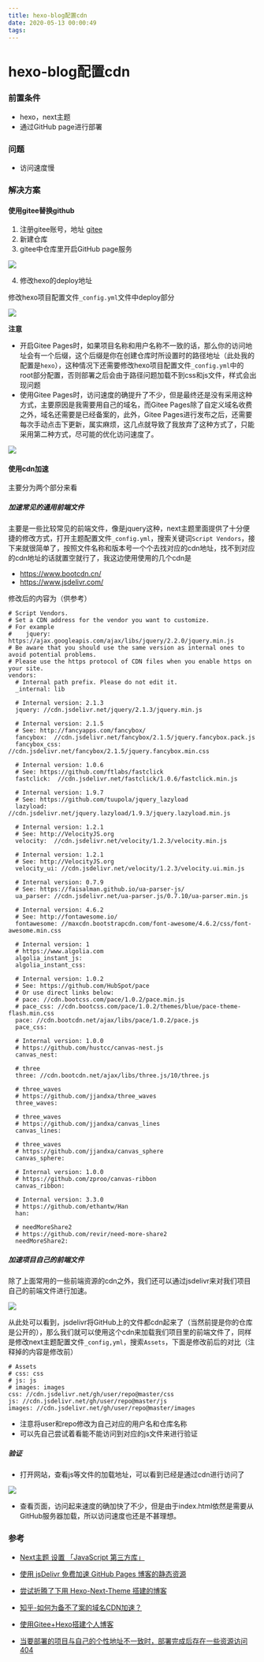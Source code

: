 ```yaml
---
title: hexo-blog配置cdn
date: 2020-05-13 00:00:49
tags:
---
```


# hexo-blog配置cdn

### 前置条件

* hexo，next主题
* 通过GitHub page进行部署

### 问题

* 访问速度慢

<!--more-->

### 解决方案

#### 使用gitee替换github

1. 注册gitee账号，地址 [gitee](https://gitee.com/)
2. 新建仓库
3. gitee中仓库里开启GitHub page服务

![](https://tva1.sinaimg.cn/large/007S8ZIlgy1ger6xsrwe6j31q40bqtdm.jpg)

4. 修改hexo的deploy地址

修改hexo项目配置文件`_config.yml`文件中deploy部分

![](https://tva1.sinaimg.cn/large/007S8ZIlgy1ger70yvaj8j316804q74y.jpg)

**注意**

* 开启Gitee Pages时，如果项目名称和用户名称不一致的话，那么你的访问地址会有一个后缀，这个后缀是你在创建仓库时所设置时的路径地址（此处我的配置是`hexo`），这种情况下还需要修改hexo项目配置文件`_config.yml`中的root部分配置，否则部署之后会由于路径问题加载不到css和js文件，样式会出现问题
* 使用Gitee Pages时，访问速度的确提升了不少，但是最终还是没有采用这种方式，主要原因是我需要用自己的域名，而Gitee Pages除了自定义域名收费之外，域名还需要是已经备案的，此外，Gitee Pages进行发布之后，还需要每次手动点击下更新，属实麻烦，这几点就导致了我放弃了这种方式了，只能采用第二种方式，尽可能的优化访问速度了。

![](https://tva1.sinaimg.cn/large/007S8ZIlgy1ger75rwmhgj319q0tojzw.jpg)

#### 使用cdn加速

主要分为两个部分来看

##### 加速常见的通用前端文件

主要是一些比较常见的前端文件，像是jquery这种，next主题里面提供了十分便捷的修改方式，打开主题配置文件`_config.yml`，搜索关键词`Script Vendors`，接下来就很简单了，按照文件名称和版本号一个个去找对应的cdn地址，找不到对应的cdn地址的话就置空就行了，我这边使用使用的几个cdn是

* https://www.bootcdn.cn/
* https://www.jsdelivr.com/

修改后的内容为（供参考）

```
# Script Vendors.
# Set a CDN address for the vendor you want to customize.
# For example
#    jquery: https://ajax.googleapis.com/ajax/libs/jquery/2.2.0/jquery.min.js
# Be aware that you should use the same version as internal ones to avoid potential problems.
# Please use the https protocol of CDN files when you enable https on your site.
vendors:
  # Internal path prefix. Please do not edit it.
  _internal: lib

  # Internal version: 2.1.3
  jquery: //cdn.jsdelivr.net/jquery/2.1.3/jquery.min.js

  # Internal version: 2.1.5
  # See: http://fancyapps.com/fancybox/
  fancybox:  //cdn.jsdelivr.net/fancybox/2.1.5/jquery.fancybox.pack.js
  fancybox_css:  //cdn.jsdelivr.net/fancybox/2.1.5/jquery.fancybox.min.css

  # Internal version: 1.0.6
  # See: https://github.com/ftlabs/fastclick
  fastclick:  //cdn.jsdelivr.net/fastclick/1.0.6/fastclick.min.js

  # Internal version: 1.9.7
  # See: https://github.com/tuupola/jquery_lazyload
  lazyload:  //cdn.jsdelivr.net/jquery.lazyload/1.9.3/jquery.lazyload.min.js

  # Internal version: 1.2.1
  # See: http://VelocityJS.org
  velocity:  //cdn.jsdelivr.net/velocity/1.2.3/velocity.min.js

  # Internal version: 1.2.1
  # See: http://VelocityJS.org
  velocity_ui: //cdn.jsdelivr.net/velocity/1.2.3/velocity.ui.min.js

  # Internal version: 0.7.9
  # See: https://faisalman.github.io/ua-parser-js/
  ua_parser: //cdn.jsdelivr.net/ua-parser.js/0.7.10/ua-parser.min.js

  # Internal version: 4.6.2
  # See: http://fontawesome.io/
  fontawesome: //maxcdn.bootstrapcdn.com/font-awesome/4.6.2/css/font-awesome.min.css

  # Internal version: 1
  # https://www.algolia.com
  algolia_instant_js:
  algolia_instant_css:

  # Internal version: 1.0.2
  # See: https://github.com/HubSpot/pace
  # Or use direct links below:
  # pace: //cdn.bootcss.com/pace/1.0.2/pace.min.js
  # pace_css: //cdn.bootcss.com/pace/1.0.2/themes/blue/pace-theme-flash.min.css
  pace: //cdn.bootcdn.net/ajax/libs/pace/1.0.2/pace.js
  pace_css:

  # Internal version: 1.0.0
  # https://github.com/hustcc/canvas-nest.js
  canvas_nest:

  # three
  three: //cdn.bootcdn.net/ajax/libs/three.js/10/three.js

  # three_waves
  # https://github.com/jjandxa/three_waves
  three_waves:

  # three_waves
  # https://github.com/jjandxa/canvas_lines
  canvas_lines:

  # three_waves
  # https://github.com/jjandxa/canvas_sphere
  canvas_sphere:

  # Internal version: 1.0.0
  # https://github.com/zproo/canvas-ribbon
  canvas_ribbon:

  # Internal version: 3.3.0
  # https://github.com/ethantw/Han
  han:

  # needMoreShare2
  # https://github.com/revir/need-more-share2
  needMoreShare2:
```

##### 加速项目自己的前端文件

除了上面常用的一些前端资源的cdn之外，我们还可以通过jsdelivr来对我们项目自己的前端文件进行加速。

![](https://tva1.sinaimg.cn/large/007S8ZIlgy1ger7kkwkajj31p60oy7d7.jpg)

从此处可以看到，jsdelivr将GitHub上的文件都cdn起来了（当然前提是你的仓库是公开的），那么我们就可以使用这个cdn来加载我们项目里的前端文件了，同样是修改next主题配置文件`_config,yml`，搜索`Assets`，下面是修改前后的对比（注释掉的内容是修改前）

```
# Assets
# css: css
# js: js
# images: images
css: //cdn.jsdelivr.net/gh/user/repo@master/css
js: //cdn.jsdelivr.net/gh/user/repo@master/js
images: //cdn.jsdelivr.net/gh/user/repo@master/images
```

* 注意将user和repo修改为自己对应的用户名和仓库名称
* 可以先自己尝试着看能不能访问到对应的js文件来进行验证

##### 验证

* 打开网站，查看js等文件的加载地址，可以看到已经是通过cdn进行访问了

![](https://tva1.sinaimg.cn/large/007S8ZIlgy1ger7pt5i60j310o09ctb4.jpg)

* 查看页面，访问起来速度的确加快了不少，但是由于index.html依然是需要从GitHub服务器加载，所以访问速度也还是不甚理想。

### 参考

* [Next主题 设置 「JavaScript 第三方库」](https://theme-next.iissnan.com/advanced-settings.html)

* [使用 jsDelivr 免费加速 GitHub Pages 博客的静态资源](https://mazhuang.org/2020/05/01/cdn-for-github-pages/)

* [尝试折腾了下用 Hexo-Next-Theme 搭建的博客](https://leay.net/2020/03/23/hexo-next/)
* [知乎-如何为备不了案的域名CDN加速？](https://www.zhihu.com/question/364028809)

* [使用Gitee+Hexo搭建个人博客](https://www.jianshu.com/p/5014133ba61a)
* [当要部署的项目与自己的个性地址不一致时，部署完成后存在一些资源访问404](https://gitee.com/help/articles/4136#article-header0)